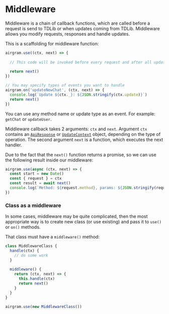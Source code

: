 # Middleware

Middleware is a chain of callback functions, which are called before a request is send to TDLib or when updates coming from TDLib. Middleware allows you modify requests, responses and handle updates.

This is a scaffolding for middleware function:

```typescript
airgram.use((ctx, next) => {
  
  // This code will be invoked before every request and after all updates.
  
  return next()
})

// You may specify types of events you want to handle
airgram.on('updateNewChat', (ctx, next) => {
  console.log(`Update ${ctx._}: ${JSON.stringify(ctx.update)}`)
  return next()
})
```

You can use any method name or update type as an event. For example: `getChat` or `updateUser`.

Middleware callback takes 2 arguments: `ctx` and `next`. Argument `ctx` contains an [`ApiResponse`](requests.md) or [`UpdateContext`](updates.md) object, depending on the type of operation. The second argument `next` is a function, which executes the next handler.

Due to the fact that the  `next()`  function returns a promise, so we can use the following  result inside our middleware:

```typescript
airgram.use(async (ctx, next) => {
  const start = new Date()
  const { request } = ctx
  const result = await next()
  console.log(`Method: ${request.method}, params: ${JSON.stringify(request.params)}, result: ${JSON.stringify(result)}, ${new Date() - start}ms`)
})
```

### Class as a middleware

In some cases, middleware may be quite complicated, then the most appropriate way is to create new class \(or use existing\) and pass it to `use()` or `on()` methods.

That class must have a `middleware()`  method:

```typescript
class MiddlewareClass {
  handle(ctx) {
    // do some work
  }
  
  middleware() {
    return (ctx, next) => {
      this.handle(ctx)
      return next()
    }
  }
}

airgram.use(new MiddlewareClass())
```



